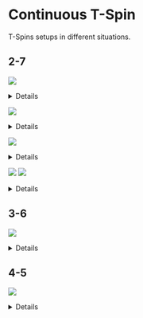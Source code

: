 Continuous T-Spin
=================

T-Spins setups in different situations.

2-7
-----

[![](https://fumen-svg-server--eight041.repl.co/?data=v115%40UhB8EeB8AeG8JeAgH)](https://harddrop.com/fumen/?v115@UhB8EeB8AeG8JeAgH)

<details>

[![](https://fumen-svg-server--eight041.repl.co/?data=v115%402gQ4FeglBeR4EeglCeQ4EehlAeB8EeB8AeG8JeAgH)](https://harddrop.com/fumen/?v115@2gQ4FeglBeR4EeglCeQ4EehlAeB8EeB8AeG8JeAgH)
[![](https://fumen-svg-server--eight041.repl.co/?data=v115%409gglBeBtAeg0CeglCeBtg0CehlAeB8h0CeB8AeG8Je%3FAgH)](https://harddrop.com/fumen/?v115@9gglBeBtAeg0CeglCeBtg0CehlAeB8h0CeB8AeG8Je?AgH)
[![](https://fumen-svg-server--eight041.repl.co/?data=v115%402gRpEeglBeRpEeglCeBtDehlAeB8BtCeB8AeG8JeAg%3FH)](https://harddrop.com/fumen/?v115@2gRpEeglBeRpEeglCeBtDehlAeB8BtCeB8AeG8JeAg?H)
[![](https://fumen-svg-server--eight041.repl.co/?data=v115%40pgQ4IeR4HeglQ4HeglCeBtDehlAeB8BtCeB8AeG8Je%3FAgH)](https://harddrop.com/fumen/?v115@pgQ4IeR4HeglQ4HeglCeBtDehlAeB8BtCeB8AeG8Je?AgH)
[![](https://fumen-svg-server--eight041.repl.co/?data=v115%40jgAtHeBtHeAtg0EeQ4Ceg0EeR4Aeh0FeQ4AeB8EeB8%3FAeG8JeAgH)](https://harddrop.com/fumen/?v115@jgAtHeBtHeAtg0EeQ4Ceg0EeR4Aeh0FeQ4AeB8EeB8?AeG8JeAgH)
[![](https://fumen-svg-server--eight041.repl.co/?data=v115%402gBtEeQ4CeBtDeR4Aei0EeQ4AeB8g0DeB8AeG8JeAg%3Fl)](https://harddrop.com/fumen/?v115@2gBtEeQ4CeBtDeR4Aei0EeQ4AeB8g0DeB8AeG8JeAg?l)
[![](https://fumen-svg-server--eight041.repl.co/?data=v115%40sgQ4IeR4EeQ4CeQ4EeR4Aei0EeQ4AeB8g0DeB8AeG8%3FJeAgH)](https://harddrop.com/fumen/?v115@sgQ4IeR4EeQ4CeQ4EeR4Aei0EeQ4AeB8g0DeB8AeG8?JeAgH)
[![](https://fumen-svg-server--eight041.repl.co/?data=v115%40sgQ4IeR4EeQ4CeQ4glDeR4AeilEeQ4AeB8EeB8AeG8%3FJeAgH)](https://harddrop.com/fumen/?v115@sgQ4IeR4EeQ4CeQ4glDeR4AeilEeQ4AeB8EeB8AeG8?JeAgH)
[![](https://fumen-svg-server--eight041.repl.co/?data=v115%40sgRpHeRpEeQ4CeR4AtCeR4AeR4BtDeQ4AeB8AtDeB8%3FAeG8JeAgH)](https://harddrop.com/fumen/?v115@sgRpHeRpEeQ4CeR4AtCeR4AeR4BtDeQ4AeB8AtDeB8?AeG8JeAgH)
[![](https://fumen-svg-server--eight041.repl.co/?data=v115%40fgwhIewhBeRpEewhBeRpEewhCeR4AtCeRpAeR4BtCe%3FRpAeB8AtDeB8AeG8JeAgH)](https://harddrop.com/fumen/?v115@fgwhIewhBeRpEewhBeRpEewhCeR4AtCeRpAeR4BtCe?RpAeB8AtDeB8AeG8JeAgH)

[![](https://fumen-svg-server--eight041.repl.co/?data=v115%40fgRpHeRpHewhIewhAeBtFewhBeBtEewhBeB8EeB8Ae%3FG8JeAgH)](https://harddrop.com/fumen/?v115@fgRpHeRpHewhIewhAeBtFewhBeBtEewhBeB8EeB8Ae?G8JeAgH)
[![](https://fumen-svg-server--eight041.repl.co/?data=v115%40fgh0Heg0Ieg0AehlFeglBeglFeglBeglFehlAeB8Ee%3FB8AeG8JeAgH)](https://harddrop.com/fumen/?v115@fgh0Heg0Ieg0AehlFeglBeglFeglBeglFehlAeB8Ee?B8AeG8JeAgH)
[![](https://fumen-svg-server--eight041.repl.co/?data=v115%40VgwhBeRpEewhBeRpEewhCewhEewhR4AewhEeR4Bewh%3FEeRpBewhEeRpAeB8EeB8AeG8JeAgH)](https://harddrop.com/fumen/?v115@VgwhBeRpEewhBeRpEewhCewhEewhR4AewhEeR4Bewh?EeRpBewhEeRpAeB8EeB8AeG8JeAgH)

[![](https://fumen-svg-server--eight041.repl.co/?data=v115%40XgAtHeBtGeQ4AtHeR4AehlEeglQ4BeglEeglCeglEe%3FhlAeB8EeB8AeG8JeAgH)](https://harddrop.com/fumen/?v115@XgAtHeBtGeQ4AtHeR4AehlEeglQ4BeglEeglCeglEe?hlAeB8EeB8AeG8JeAgH)
[![](https://fumen-svg-server--eight041.repl.co/?data=v115%40Vgg0Iei0GeQ4IeR4AeBtEeglQ4BeBtDeglCeBtDehl%3FAeB8BtCeB8AeG8JeAgH)](https://harddrop.com/fumen/?v115@Vgg0Iei0GeQ4IeR4AeBtEeglQ4BeBtDeglCeBtDehl?AeB8BtCeB8AeG8JeAgH)

[![](https://fumen-svg-server--eight041.repl.co/?data=v115%40tgQ4EeRpBeR4DeRpCeQ4DeilAeBtDeglBeB8BtCeB8%3FAeG8JeAgH)](https://harddrop.com/fumen/?v115@tgQ4EeRpBeR4DeRpCeQ4DeilAeBtDeglBeB8BtCeB8?AeG8JeAgH)
[![](https://fumen-svg-server--eight041.repl.co/?data=v115%40kgAtHeBtDeRpBeAtg0DeRpCeg0DeilAeh0DeglBeB8%3FEeB8AeG8JeAgH)](https://harddrop.com/fumen/?v115@kgAtHeBtDeRpBeAtg0DeRpCeg0DeilAeh0DeglBeB8?EeB8AeG8JeAgH)
[![](https://fumen-svg-server--eight041.repl.co/?data=v115%40vgQ4CeRpDeR4BeRpBtCeQ4BeilBtAeRpBeglBeB8Ae%3FRpBeB8AeG8JeAgH)](https://harddrop.com/fumen/?v115@vgQ4CeRpDeR4BeRpBtCeQ4BeilBtAeRpBeglBeB8Ae?RpBeB8AeG8JeAgH)

[![](https://fumen-svg-server--eight041.repl.co/?data=v115%40NgQ4IeR4IeQ4Feh0AewhFeg0BewhFeg0AtAewhFeBt%3FAewhFeAtBeB8EeB8AeG8JeAgH)](https://harddrop.com/fumen/?v115@NgQ4IeR4IeQ4Feh0AewhFeg0BewhFeg0AtAewhFeBt?AewhFeAtBeB8EeB8AeG8JeAgH)

</details>

[![](https://fumen-svg-server--eight041.repl.co/?data=v115%409gA8IeB8HeA8IeB8AeB8BeC8JeAgH)](https://harddrop.com/fumen/?v115@9gA8IeB8HeA8IeB8AeB8BeC8JeAgH)

<details>

[![](https://fumen-svg-server--eight041.repl.co/?data=v115%402gBtEeA8CeBthlBeB8AeRph0glBeA8BeRpg0AeglBe%3FB8AeB8g0AeC8JeAgH)](https://harddrop.com/fumen/?v115@2gBtEeA8CeBthlBeB8AeRph0glBeA8BeRpg0AeglBe?B8AeB8g0AeC8JeAgH)
[![](https://fumen-svg-server--eight041.repl.co/?data=v115%402gBtEeA8CeBthlBeB8AeRpilBeA8BeRpAehlBeB8Ae%3FB8AeglC8JeAgH)](https://harddrop.com/fumen/?v115@2gBtEeA8CeBthlBeB8AeRpilBeA8BeRpAehlBeB8Ae?B8AeglC8JeAgH)
[![](https://fumen-svg-server--eight041.repl.co/?data=v115%402gBtEeA8CeBtR4BeB8AeRpR4AtBeA8BeRpAeBtBeB8%3FAeB8AeAtC8JeAgH)](https://harddrop.com/fumen/?v115@2gBtEeA8CeBtR4BeB8AeRpR4AtBeA8BeRpAeBtBeB8?AeB8AeAtC8JeAgH)

</details>

[![](https://fumen-svg-server--eight041.repl.co/?data=v115%40BhF8CeG8DeF8AeA8AeG8JeAgl)](https://harddrop.com/fumen/?v115@BhF8CeG8DeF8AeA8AeG8JeAgl)

<details>

[![](https://fumen-svg-server--eight041.repl.co/?data=v115%409gwhCeF8whBeG8whCeF8whA8AeG8JeAgl)](https://harddrop.com/fumen/?v115@9gwhCeF8whBeG8whCeF8whA8AeG8JeAgl)
[![](https://fumen-svg-server--eight041.repl.co/?data=v115%40qgAtHeBtHeAtCeF8h0AeG8g0CeF8g0A8AeG8JeAgl)](https://harddrop.com/fumen/?v115@qgAtHeBtHeAtCeF8h0AeG8g0CeF8g0A8AeG8JeAgl)
[![](https://fumen-svg-server--eight041.repl.co/?data=v115%40zgh0Heg0CeF8g0AtAeG8BtBeF8AtA8AeG8JeAgl)](https://harddrop.com/fumen/?v115@zgh0Heg0CeF8g0AtAeG8BtBeF8AtA8AeG8JeAgl)
[![](https://fumen-svg-server--eight041.repl.co/?data=v115%402gzhCeQ4CeF8R4AeG8AeQ4BeF8AeA8AeG8JeAgl)](https://harddrop.com/fumen/?v115@2gzhCeQ4CeF8R4AeG8AeQ4BeF8AeA8AeG8JeAgl)
</details>

[![](https://fumen-svg-server--eight041.repl.co/?data=v115%40pgglFeC8glCeF8hlBeG8ywH8wwI8AeG8JeAgH)](https://harddrop.com/fumen/?v115@pgglFeC8glCeF8hlBeG8ywH8wwI8AeG8JeAgH)
[![](https://fumen-svg-server--eight041.repl.co/?data=v115%409gA8FeD8CeH8BeH8AeG8JeAgH)](https://harddrop.com/fumen/?v115@9gA8FeD8CeH8BeH8AeG8JeAgH)

<details>

[![](https://fumen-svg-server--eight041.repl.co/?data=v115%40LgwhIewhBehlEewhCeglEewhR4AeglEeR4BeBtDeA8%3FQ4CeBtD8R4AeH8Q4AeH8AeG8JeAgH)](https://harddrop.com/fumen/?v115@LgwhIewhBehlEewhCeglEewhR4AeglEeR4BeBtDeA8?Q4CeBtD8R4AeH8Q4AeH8AeG8JeAgH)
</details>




3-6
----

[![](https://fumen-svg-server--eight041.repl.co/?data=v115%405gA8IeD8AeA8BeI8AeI8AeF8JeAgH)](https://harddrop.com/fumen/?v115@5gA8IeD8AeA8BeI8AeI8AeF8JeAgH)

<details>

[![](https://fumen-svg-server--eight041.repl.co/?data=v115%40ggAtHeBtBeQ4EeAtCeR4A8Ceilh0Q4D8glA8Aeg0I8%3Fg0I8AeF8JeAgH)](https://harddrop.com/fumen/?v115@ggAtHeBtBeQ4EeAtCeR4A8Ceilh0Q4D8glA8Aeg0I8?g0I8AeF8JeAgH)
[![](https://fumen-svg-server--eight041.repl.co/?data=v115%40lgQ4DeAtDeR4BeBtCeglA8Q4Bei0ilD8AtA8g0AeI8%3FAeI8AeF8JeAgH)](https://harddrop.com/fumen/?v115@lgQ4DeAtDeR4BeBtCeglA8Q4Bei0ilD8AtA8g0AeI8?AeI8AeF8JeAgH)

[![](https://fumen-svg-server--eight041.repl.co/?data=v115%40qgR4Beg0BtBeR4Ceg0A8BtAeilAeh0D8glA8BeI8Ae%3FI8AeF8JeAgH)](https://harddrop.com/fumen/?v115@qgR4Beg0BtBeR4Ceg0A8BtAeilAeh0D8glA8BeI8Ae?I8AeF8JeAgH)
[![](https://fumen-svg-server--eight041.repl.co/?data=v115%40agAtHeBtQ4CeRpBeAtg0R4BeRpCeg0A8Q4BeilAeh0%3FD8glA8BeI8AeI8AeF8JeAgH)](https://harddrop.com/fumen/?v115@agAtHeBtQ4CeRpBeAtg0R4BeRpCeg0A8Q4BeilAeh0?D8glA8BeI8AeI8AeF8JeAgH)

[![](https://fumen-svg-server--eight041.repl.co/?data=v115%40VgilBewhDeglR4BewhQ4CeR4CewhR4Rph0AeBtwhA8%3FQ4Rpg0CeBtD8g0A8BeI8AeI8AeF8JeAgH)](https://harddrop.com/fumen/?v115@VgilBewhDeglR4BewhQ4CeR4CewhR4Rph0AeBtwhA8?Q4Rpg0CeBtD8g0A8BeI8AeI8AeF8JeAgH)

[![](https://fumen-svg-server--eight041.repl.co/?data=v115%40igQ4IeR4g0HeQ4g0A8CeilAeh0D8glA8BeI8AeI8Ae%3FF8JeAgH)](https://harddrop.com/fumen/?v115@igQ4IeR4g0HeQ4g0A8CeilAeh0D8glA8BeI8AeI8Ae?F8JeAgH)
[![](https://fumen-svg-server--eight041.repl.co/?data=v115%40jgR4GeR4g0Ieg0A8CeilAeh0D8glA8BeI8AeI8AeF8%3FJeAgH)](https://harddrop.com/fumen/?v115@jgR4GeR4g0Ieg0A8CeilAeh0D8glA8BeI8AeI8AeF8?JeAgH)

[![](https://fumen-svg-server--eight041.repl.co/?data=v115%40ggg0CeR4BewwAei0R4BtxwAeQ4hlRpA8BtwwAeR4gl%3FRpD8AeA8Q4glI8AeI8AeF8JeAgH)](https://harddrop.com/fumen/?v115@ggg0CeR4BewwAei0R4BtxwAeQ4hlRpA8BtwwAeR4gl?RpD8AeA8Q4glI8AeI8AeF8JeAgH)

</details>


4-5
----

[![](https://fumen-svg-server--eight041.repl.co/?data=v115%40ugB8IeB8CeB8BeG8CeH8BeH8BeE8JeAgH)](https://harddrop.com/fumen/?v115@ugB8IeB8CeB8BeG8CeH8BeH8BeE8JeAgH)

<details>

[![](https://fumen-svg-server--eight041.repl.co/?data=v115%40ugB8CeilCeB8BeglB8whAeG8AewhAeH8whAeH8whAe%3FE8JeAgH)](https://harddrop.com/fumen/?v115@ugB8CeilCeB8BeglB8whAeG8AewhAeH8whAeH8whAe?E8JeAgH)

</details>